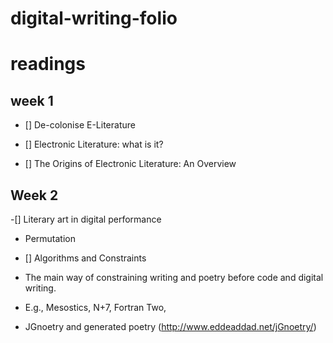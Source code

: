 # digital-writing-folio
# readings
## week 1
- [] De-colonise E-Literature

- [] Electronic Literature: what is it?

- [] The Origins of Electronic Literature: An Overview

## Week 2 

-[] Literary art in digital performance
- Permutation

- [] Algorithms and Constraints
- The main way of constraining writing and poetry before code and digital writing.
-	E.g., Mesostics, N+7, Fortran Two,
- JGnoetry and generated poetry (http://www.eddeaddad.net/jGnoetry/) 
